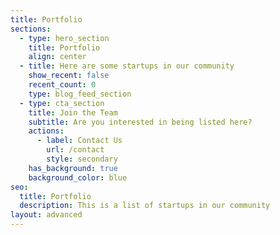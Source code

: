 ```yaml
---
title: Portfolio
sections:
  - type: hero_section
    title: Portfolio
    align: center
  - title: Here are some startups in our community
    show_recent: false
    recent_count: 0
    type: blog_feed_section
  - type: cta_section
    title: Join the Team
    subtitle: Are you interested in being listed here?
    actions:
      - label: Contact Us
        url: /contact
        style: secondary
    has_background: true
    background_color: blue
seo:
  title: Portfolio
  description: This is a list of startups in our community
layout: advanced
---
```

